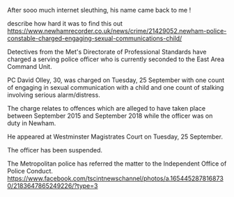 After sooo much internet sleuthing, his name came back to me !

describe how hard it was to find this out
https://www.newhamrecorder.co.uk/news/crime/21429052.newham-police-constable-charged-engaging-sexual-communications-child/

Detectives from the Met's Directorate of Professional Standards have charged a serving police officer who is currently seconded to the East Area Command Unit.

PC David Olley, 30, was charged on Tuesday, 25 September with one count of engaging in sexual communication with a child and one count of stalking involving serious alarm/distress.

The charge relates to offences which are alleged to have taken place between September 2015 and September 2018 while the officer was on duty in Newham.

He appeared at Westminster Magistrates Court on Tuesday, 25 September.

The officer has been suspended.

The Metropolitan police has referred the matter to the Independent Office of Police Conduct.
https://www.facebook.com/tscintnewschannel/photos/a.1654452878168730/2183647865249226/?type=3
